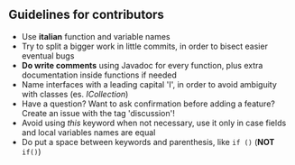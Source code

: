 ## Guidelines for contributors

* Use **italian** function and variable names
* Try to split a bigger work in little commits, in order to bisect easier eventual bugs
* **Do write comments** using Javadoc for every function, plus extra documentation inside functions if needed
* Name interfaces with a leading capital 'I', in order to avoid ambiguity with classes (es. *ICollection*)
* Have a question? Want to ask confirmation before adding a feature? Create an issue with the tag 'discussion'!
* Avoid using *this* keyword when not necessary, use it only in case fields and local variables names are equal
* Do put a space between keywords and parenthesis, like `if ()` (**NOT** `if()`)
